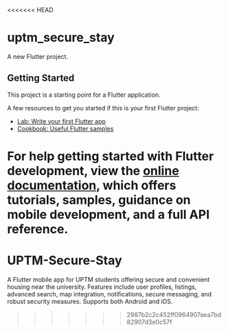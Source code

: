 <<<<<<< HEAD
# uptm_secure_stay

A new Flutter project.

## Getting Started

This project is a starting point for a Flutter application.

A few resources to get you started if this is your first Flutter project:

- [Lab: Write your first Flutter app](https://docs.flutter.dev/get-started/codelab)
- [Cookbook: Useful Flutter samples](https://docs.flutter.dev/cookbook)

For help getting started with Flutter development, view the
[online documentation](https://docs.flutter.dev/), which offers tutorials,
samples, guidance on mobile development, and a full API reference.
=======
# UPTM-Secure-Stay
A Flutter mobile app for UPTM students offering secure and convenient housing near the university. Features include user profiles, listings, advanced search, map integration, notifications, secure messaging, and robust security measures. Supports both Android and iOS.
>>>>>>> 2987b2c2c452ff0964907aea7bd82907d3e0c57f
